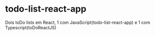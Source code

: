 # todo-list-react-app
Dois toDo lists em React, 1 com JavaScript(todo-list-react-app) e 1 com Typescript(toDoReactJS)

